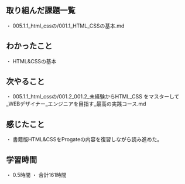 ## 取り組んだ課題一覧
・ 005.1.1_html_cssの/001.1_HTML_CSSの基本.md
## わかったこと
・ HTML&CSSの基本
## 次やること
・ 005.1.1_html_cssの/001.2_001.2_未経験からHTML_CSS をマスターして_WEBデザイナー_エンジニアを目指す_最高の実践コース.md
## 感じたこと
・ 書籍版HTML&CSSをProgateの内容を復習しながら読み進めた。
## 学習時間
・ 0.5時間
・ 合計161時間
